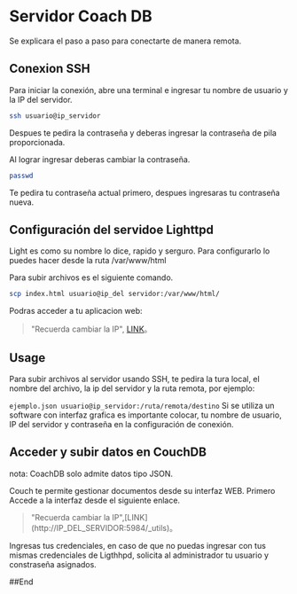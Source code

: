 # Servidor Coach DB

Se explicara el paso a paso para conectarte de manera remota.

## Conexion SSH

Para iniciar la conexión, abre una terminal e ingresar tu nombre de usuario y la IP del servidor.

```bash
ssh usuario@ip_servidor
```
Despues te pedira la contraseña y deberas ingresar la contraseña de pila proporcionada.

Al lograr ingresar deberas cambiar la contraseña.
 ```bash
passwd
```
Te pedira tu contraseña actual primero, despues ingresaras tu contraseña nueva.

## Configuración del servidoe Lighttpd
Light es como su nombre lo dice, rapido y serguro.
Para configurarlo lo puedes hacer desde la ruta /var/www/html

Para subir archivos es el siguiente comando.

 ```bash
scp index.html usuario@ip_del servidor:/var/www/html/
```

Podras acceder a tu aplicacion web:

> "Recuerda cambiar la IP", [LINK](http://IP_DEL_SERVIDOR)。


## Usage

Para subir archivos al servidor usando SSH, te pedira la tura local, el nombre del archivo, la ip del servidor y la ruta remota, por ejemplo:

`
ejemplo.json usuario@ip_servidor:/ruta/remota/destino
`
Si se utiliza un software con interfaz grafica es importante colocar, tu nombre de usuario, IP del servidor y contraseña en la configuración de conexión.

## Acceder y subir datos en CouchDB

nota: CoachDB solo admite datos tipo JSON.

Couch te permite gestionar documentos desde su interfaz WEB. Primero Accede a la interfaz desde el siguiente enlace.

> "Recuerda cambiar la IP",[LINK] (http://IP_DEL_SERVIDOR:5984/_utils)。

Ingresas tus credenciales, en caso de que no puedas ingresar con tus mismas credenciales de Ligthhpd, solicita al administrador tu usuario y constraseña asignados.


##End